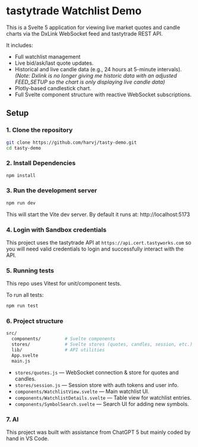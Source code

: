 # tastytrade Watchlist Demo

This is a Svelte 5 application for viewing live market quotes and candle charts via the DxLink WebSocket feed and tastytrade REST API.

It includes:
- Full watchlist management
- Live bid/ask/last quote updates.
- Historical and live candle data (e.g., 24 hours at 5-minute intervals).
*(Note: Dxlink is no longer giving me historic data with an adjusted FEED_SETUP so the chart is only displaying live candle data)*
- Plotly-based candlestick chart.
- Full Svelte component structure with reactive WebSocket subscriptions.

## Setup

### 1. Clone the repository

```bash
git clone https://github.com/harvj/tasty-demo.git
cd tasty-demo
```

### 2. Install Dependencies
```bash
npm install
```

### 3. Run the development server
```bash
npm run dev
```
This will start the Vite dev server.
By default it runs at: http://localhost:5173

### 4. Login with Sandbox credentials
This project uses the tastytrade API at `https://api.cert.tastyworks.com` so you will need valid credentials to login and successfully interact with the API.

### 5. Running tests
This repo uses Vitest for unit/component tests.

To run all tests:
```bash
npm run test
```

### 6. Project structure
```bash
src/
  components/         # Svelte components
  stores/             # Svelte stores (quotes, candles, session, etc.)
  lib/                # API utilities
  App.svelte
  main.js
```
- `stores/quotes.js` — WebSocket connection & store for quotes and candles.
- `stores/session.js` — Session store with auth tokens and user info.
- `components/WatchlistView.svelte` — Main watchlist UI.
- `components/WatchlistDetails.svelte` — Table view for watchlist entries.
- `components/SymbolSearch.svelte` — Search UI for adding new symbols.

### 7. AI
This project was built with assistance from ChatGPT 5 but mainly coded by hand in VS Code.
